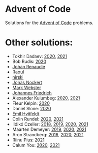 # Advent of Code

Solutions for the [Advent of Code](https://adventofcode.com/) problems.

# Other solutions:

- Tokhir Dadaev: [2020](https://github.com/zx8754/AoC/tree/main/2020), [2021](https://github.com/zx8754/AoC/tree/main/2021)
- Bob Rudis: [2020](https://git.rud.is/hrbrmstr/2020-code-advent/src/branch/master/R)
- [Johan Renaudie](https://github.com/plannapus/Advent_of_Code/tree/master/2020)
- [Raoul](https://github.com/rrrlw/advent-of-code/tree/main/2020)
- [nirski](https://github.com/nirski/aoc20)
- [Jonas Nockert](https://github.com/lemonad/advent-of-code/tree/master/2020%20(R))
- [Mark Webster](https://github.com/CharnelMouse/AdventOfCode2020)
- [Johannes Friedrich](https://github.com/JohannesFriedrich/AdventOfCode2020)
- Alexander Kulumbeg: [2020](https://github.com/akulumbeg/adventofcode/tree/master/2020), [2021](https://github.com/akulumbeg/adventofcode/tree/master/2021)
- Fleur Kelpin: [2020](https://github.com/fdlk/advent-2020)
- Daniel Slone: [2020](https://gist.github.com/dhslone/a203366304df75bb9a3ebef17a6fed26)
- [Emil Hvitfeldt](https://github.com/EmilHvitfeldt/rstats-adventofcode)
- Colin Rundel: [2020](https://github.com/rundel/advent_of_code_2020), [2021](https://github.com/rundel/advent_of_code_2021)
- Ildikó Czeller: [2018](https://github.com/czeildi/advent-of-code/tree/main/solutions_2018), [2019](https://github.com/czeildi/advent-of-code/tree/main/solutions_2019), [2020](https://github.com/czeildi/advent-of-code/tree/main/solutions_2020), [2021](https://github.com/czeildi/advent-of-code/tree/main/solutions_2021)
- Maarten Demeyer: [2019](https://github.com/mpjdem/adventofcode2019), [2020](https://github.com/mpjdem/adventofcode2020), [2021](https://github.com/mpjdem/adventofcode2021)
- Aron Strandberg: [2019](https://github.com/aronolof/advent-of-code/tree/master/2019), [2020](https://github.com/aronolof/advent-of-code/tree/master/2020), [2021](https://github.com/aronolof/advent-of-code/tree/master/2021)
- Riinu Pius: [2021](https://github.com/riinuots/advent2021)
- Calum You: [2020](https://github.com/Zedseayou/advent_of_code/tree/main/2020), [2021](https://github.com/Zedseayou/advent_of_code/tree/main/2021)